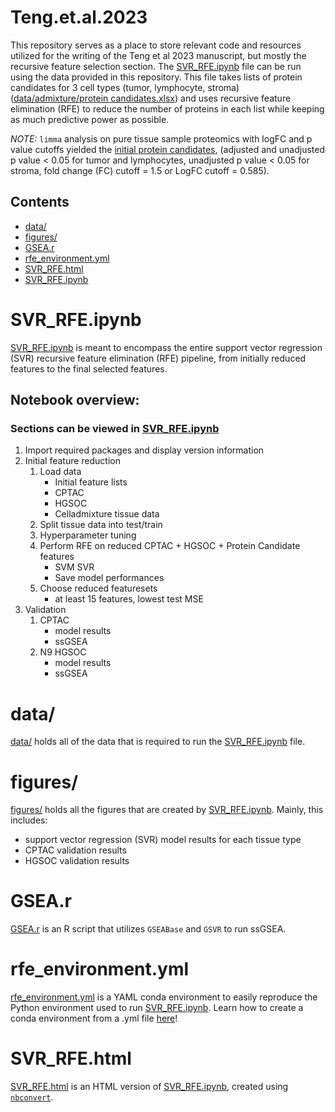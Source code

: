 # Teng.et.al.2023

This repository serves as a place to store relevant code and resources utilized for the writing of the Teng et al 2023 manuscript, but mostly the recursive feature selection section. The [SVR_RFE.ipynb](SVR_RFE.ipynb) file can be run using the data provided in this repository. This file takes lists of protein candidates for 3 cell types (tumor, lymphocyte, stroma) ([data/admixture/protein candidates.xlsx](data/admixture/protein%20candidates.xlsx)) and uses recursive feature elimination (RFE) to reduce the number of proteins in each list while keeping as much predictive power as possible.

*NOTE:* `limma` analysis on pure tissue sample proteomics with logFC and p value cutoffs yielded the [initial protein candidates](data/admixture/protein%20candidates.xlsx), (adjusted and unadjusted p value < 0.05 for tumor and lymphocytes, unadjusted p value < 0.05 for stroma, fold change (FC) cutoff = 1.5 or LogFC cutoff = 0.585).

## Contents
* [data/](#data)
* [figures/](#figures)
* [GSEA.r](#gsear)
* [rfe_environment.yml](#environment)
* [SVR_RFE.html](#svr_rfe_html)
* [SVR_RFE.ipynb](#svr_rfe_ipynb)

# SVR_RFE.ipynb <a id='svr_rfe_ipynb'></a>
[SVR_RFE.ipynb](SVR_RFE.ipynb) is meant to encompass the entire support vector regression (SVR) recursive feature elimination (RFE) pipeline, from initially reduced features to the final selected features. 

## Notebook overview:
### Sections can be viewed in [SVR_RFE.ipynb](SVR_RFE.ipynb)

1. Import required packages and display version information
2. Initial feature reduction
    1. Load data
        * Initial feature lists
        * CPTAC 
        * HGSOC 
        * Celladmixture tissue data
    2. Split tissue data into test/train
    3. Hyperparameter tuning
    4. Perform RFE on reduced CPTAC + HGSOC + Protein Candidate features
        * SVM SVR
        * Save model performances
    5. Choose reduced featuresets
        * at least 15 features, lowest test MSE
3. Validation
    1. CPTAC
        * model results
        * ssGSEA
    2. N9 HGSOC
        * model results
        * ssGSEA

# data/ <a id='data'></a>
[data/](data/) holds all of the data that is required to run the [SVR_RFE.ipynb](SVR_RFE.ipynb) file.

# figures/ <a id='figures'></a>
[figures/](figures/) holds all the figures that are created by [SVR_RFE.ipynb](SVR_RFE.ipynb). 
Mainly, this includes:
* support vector regression (SVR) model results for each tissue type
* CPTAC validation results
* HGSOC validation results

# GSEA.r <a id='gsear'></a>
[GSEA.r](GSEA.r) is an R script that utilizes `GSEABase` and `GSVR` to run ssGSEA.

# rfe_environment.yml <a id='environment'></a>
[rfe_environment.yml](rfe_environment.yml) is a YAML conda environment to easily reproduce the Python environment used to run [SVR_RFE.ipynb](SVR_RFE.ipynb). Learn how to create a conda environment from a .yml file [here](https://conda.io/projects/conda/en/latest/user-guide/tasks/manage-environments.html#creating-an-environment-from-an-environment-yml-file)!

# SVR_RFE.html <a id='svr_rfe_html'></a>
[SVR_RFE.html](SVR_RFE.html) is an HTML version of [SVR_RFE.ipynb](SVR_RFE.ipynb), created using [`nbconvert`](https://pypi.org/project/nbconvert/).
